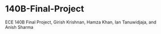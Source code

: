 # 140B-Final-Project
ECE 140B Final Project, Girish Krishnan, Hamza Khan, Ian Tanuwidjaja, and Anish Sharma
